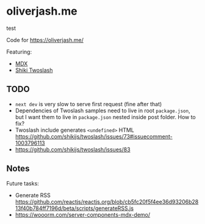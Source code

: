 # oliverjash.me

test

Code for https://oliverjash.me/

Featuring:

- [MDX](https://mdxjs.com/)
- [Shiki Twoslash](https://shikijs.github.io/twoslash/)

## TODO

- `next dev` is very slow to serve first request (fine after that)
- Dependencies of Twoslash samples need to live in root `package.json`, but I want them to live in `package.json` nested inside post folder. How to fix?
- Twoslash include generates `<undefined>` HTML https://github.com/shikijs/twoslash/issues/73#issuecomment-1003796113
- https://github.com/shikijs/twoslash/issues/83

## Notes

Future tasks:

- Generate RSS https://github.com/reactjs/reactjs.org/blob/cb5fc20f5f4ee36d93206b2813f40b784ff7196d/beta/scripts/generateRSS.js
- https://wooorm.com/server-components-mdx-demo/
